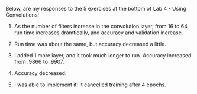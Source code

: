 Below, are my responses to the 5 exercises at the bottom of Lab 4 - Using Convolutions!

1. As the number of filters increase in the convolution layer, from 16 to 64, run time increases dramtically, and accuracy and validation increase.

2. Run time was about the same, but accuracy decreased a little.

3. I added 1 more layer, and it took much longer to run. Accuracy increased from .9866 to .9907. 

4. Accuracy decreased.

5. I was able to implement it! It cancelled training after 4 epochs. 
